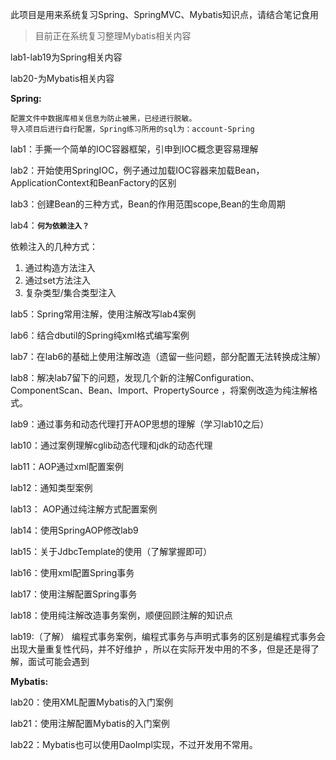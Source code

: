 此项目是用来系统复习Spring、SpringMVC、Mybatis知识点，请结合笔记食用

>目前正在系统复习整理Mybatis相关内容

lab1-lab19为Spring相关内容

lab20-为Mybatis相关内容

**Spring:**
   
    配置文件中数据库相关信息为防止被黑，已经进行脱敏。
    导入项目后进行自行配置，Spring练习所用的sql为：account-Spring

lab1：手撕一个简单的IOC容器框架，引申到IOC概念更容易理解

lab2：开始使用SpringIOC，例子通过加载IOC容器来加载Bean，ApplicationContext和BeanFactory的区别

lab3：创建Bean的三种方式，Bean的作用范围scope,Bean的生命周期

lab4：**`何为依赖注入？`** 

依赖注入的几种方式：
1. 通过构造方法注入
2. 通过set方法注入
3. 复杂类型/集合类型注入

lab5：Spring常用注解，使用注解改写lab4案例

lab6：结合dbutil的Spring纯xml格式编写案例

lab7：在lab6的基础上使用注解改造（遗留一些问题，部分配置无法转换成注解）

lab8：解决lab7留下的问题，发现几个新的注解Configuration、ComponentScan、Bean、Import、PropertySource
，将案例改造为纯注解格式。

lab9：通过事务和动态代理打开AOP思想的理解（学习lab10之后）

lab10：通过案例理解cglib动态代理和jdk的动态代理

lab11：AOP通过xml配置案例

lab12：通知类型案例

lab13： AOP通过纯注解方式配置案例

lab14：使用SpringAOP修改lab9

lab15：关于JdbcTemplate的使用（了解掌握即可）

lab16：使用xml配置Spring事务

lab17：使用注解配置Spring事务

lab18：使用纯注解改造事务案例，顺便回顾注解的知识点

lab19:（了解） 编程式事务案例，编程式事务与声明式事务的区别是编程式事务会出现大量重复性代码，并不好维护
，所以在实际开发中用的不多，但是还是得了解，面试可能会遇到

**Mybatis:**

lab20：使用XML配置Mybatis的入门案例

lab21：使用注解配置Mybatis的入门案例

lab22：Mybatis也可以使用DaoImpl实现，不过开发用不常用。



